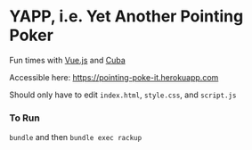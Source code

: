 # YAPP, i.e. Yet Another Pointing Poker

Fun times with [Vue.js](https://vuejs.org/) and [Cuba](https://github.com/soveran/cuba)

Accessible here: https://pointing-poke-it.herokuapp.com

Should only have to edit `index.html`, `style.css`, and `script.js`

### To Run
`bundle` and then `bundle exec rackup`
